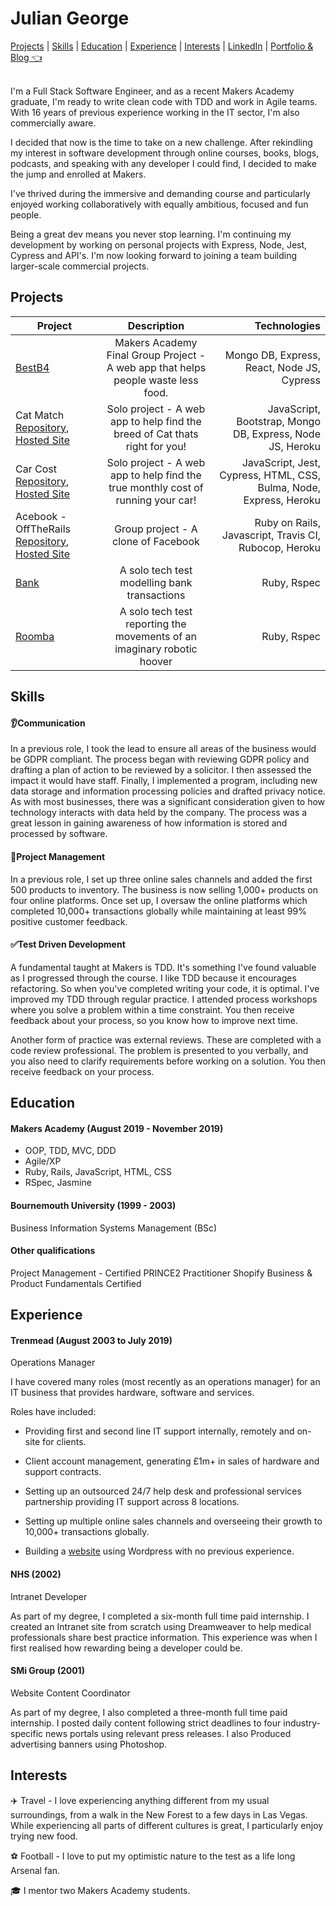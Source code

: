 <h1 align="left">Julian George</h1>

<div align=left><a href="https://github.com/jgeorgex/CV#projects">Projects</a> | <a href="https://github.com/jgeorgex/CV#skills">Skills</a> | <a href="https://github.com/jgeorgex/CV#education">Education</a> |  <a href="https://github.com/jgeorgex/CV#experience">Experience</a> | <a href="https://github.com/jgeorgex/CV#interests">Interests</a> | <a href="https://www.linkedin.com/in/jgeorgex/" target="_blank">LinkedIn</a> | <a
href="https://juliangeorge.tech/" target="_blank">Portfolio & Blog 👈</a> </div> <a <br> 

<br>I'm a Full Stack Software Engineer, and as a recent Makers Academy graduate, I'm ready to write clean code with TDD and work in Agile teams.  With 16 years of previous experience working in the IT sector, I'm also commercially aware.

I decided that now is the time to take on a new challenge.  After rekindling my interest in software development through online courses, books, blogs, podcasts, and speaking with any developer I could find, I decided to make the jump and enrolled at Makers.

I've thrived during the immersive and demanding course and particularly enjoyed working collaboratively with equally ambitious, focused and fun people.

Being a great dev means you never stop learning.  I'm continuing my development by working on personal projects with Express, Node, Jest, Cypress and API's. I'm  now looking forward to joining a team building larger-scale commercial projects.

## Projects

| Project        | Description            | Technologies  |
| ------------- |:-------------:| -----:|
| [BestB4](https://github.com/eashworth/BestB4)      | Makers Academy Final Group Project - A web app that helps people waste less food. | Mongo DB, Express, React, Node JS, Cypress |
| Cat Match <br> [Repository](https://github.com/jgeorgex/Cat-Match), [Hosted Site](http://hidden-gorge-72365.herokuapp.com/)       | Solo project - A web app to help find the breed of Cat thats right for you! | JavaScript, Bootstrap, Mongo DB, Express, Node JS, Heroku |
| Car Cost <br> [Repository](https://github.com/jgeorgex/car-tco-calculator), [Hosted Site](https://car-tco-calculator.herokuapp.com/)       | Solo project - A web app to help find the true monthly cost of running your car! | JavaScript, Jest, Cypress, HTML, CSS, Bulma, Node, Express, Heroku |
| Acebook - OffTheRails [Repository](https://github.com/neilcam4/acebook-offtherails), [Hosted Site](https://pacific-bastion-51537.herokuapp.com/)     | Group project - A clone of Facebook      |   Ruby on Rails, Javascript, Travis CI, Rubocop, Heroku |
| [Bank](https://github.com/jgeorgex/week10/tree/master/Bank_tech_test) | A solo tech test modelling bank transactions      |   Ruby, Rspec |
| [Roomba](https://github.com/jgeorgex/roomba_tech_test)  | A solo tech test reporting the movements of an imaginary robotic hoover | Ruby, Rspec |

## Skills

#### :ear:Communication

In a previous role, I took the lead to ensure all areas of the business would be GDPR compliant. The process began with reviewing GDPR policy and drafting a plan of action to be reviewed by a solicitor. I then assessed the impact it would have staff. Finally, I implemented a program, including new data storage and information processing policies and drafted privacy notice.  As with most businesses, there was a significant consideration given to how technology interacts with data held by the company.  The process was a great lesson in gaining awareness of how information is stored and processed by software.

#### :open_file_folder:Project Management

In a previous role, I set up three online sales channels and added the first 500 products to inventory.  The business is now selling 1,000+ products on four online platforms.  Once set up, I oversaw the online platforms which completed 10,000+ transactions globally while maintaining at least 99% positive customer feedback.

#### :white_check_mark:Test Driven Development

A fundamental taught at Makers is TDD. It's something I've found valuable as I progressed through the course. I like TDD because it encourages refactoring. So when you've completed writing your code, it is optimal. I've improved my TDD through regular practice. I attended process workshops where you solve a problem within a time constraint. You then receive feedback about your process, so you know how to improve next time. 

Another form of practice was external reviews. These are completed with a code review professional.  The problem is presented to you verbally, and you also need to clarify requirements before working on a solution.  You then receive feedback on your process.

## Education

#### Makers Academy (August 2019 - November 2019)

- OOP, TDD, MVC, DDD
- Agile/XP
- Ruby, Rails, JavaScript, HTML, CSS
- RSpec, Jasmine

#### Bournemouth University (1999 - 2003)

Business Information Systems Management (BSc)

#### Other qualifications

Project Management - Certified PRINCE2 Practitioner
Shopify Business & Product Fundamentals Certified

## Experience

#### Trenmead (August 2003 to July 2019)    
Operations Manager

I have covered many roles (most recently as an operations manager) for an IT business that provides hardware, software and services.  

Roles have included:

 - Providing first and second line IT support internally, remotely and on-site for clients.

 - Client account management, generating £1m+ in sales of hardware and support contracts.

 - Setting up an outsourced 24/7 help desk and professional services partnership providing IT support across 8 locations.

 - Setting up multiple online sales channels and overseeing their growth to 10,000+ transactions globally.
 
 - Building a [website](http://trenmead.com/) using Wordpress with no previous experience.

#### NHS (2002)   
Intranet Developer

As part of my degree, I completed a six-month full time paid internship. I created an Intranet site from scratch using Dreamweaver to help medical professionals share best practice information.  This experience was when I first realised how rewarding being a developer could be.

#### SMi Group (2001)
Website Content Coordinator

As part of my degree, I also completed a three-month full time paid internship.  I posted daily content following strict deadlines to four industry-specific news portals using relevant press releases.  I also Produced advertising banners using Photoshop.

## Interests

:airplane: Travel - I love experiencing anything different from my usual surroundings, from a walk in the New Forest to a few days in Las Vegas.  While experiencing all parts of different cultures is great, I particularly enjoy trying new food.

:soccer: Football - I love to put my optimistic nature to the test as a life long Arsenal fan.

:mortar_board: I mentor two Makers Academy students.

